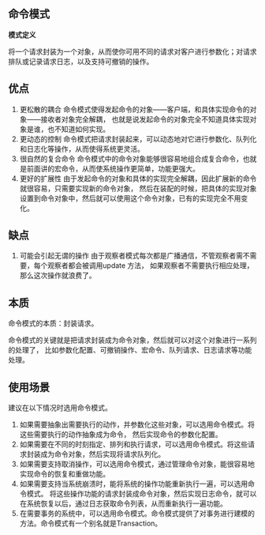 ## 命令模式

**模式定义**

将一个请求封装为一个对象，从而使你可用不同的请求对客户进行参数化；对请求排队或记录请求日志，以及支持可撤销的操作。

## 优点
1. 更松散的耦合
命令模式使得发起命令的对象——客户端，和具体实现命令的对象——接收者对象完全解耦，
也就是说发起命令的对象完全不知道具体实现对象是谁，也不知道如何实现。
1. 更动态的控制
命令模式把请求封装起来，可以动态地对它进行参数化、队列化和日志化等操作，从而使得系统更灵活。
1. 很自然的复合命令
命令模式中的命令对象能够很容易地组合成复合命令，也就是前面讲的宏命令，从而使系统操作更简单，功能更强大。
1. 更好的扩展性
由于发起命令的对象和具体的实现完全解耦，因此扩展新的命令就很容易，只需要实现新的命令对象，
然后在装配的时候，把具体的实现对象设置到命令对象中，然后就可以使用这个命令对象，已有的实现完全不用变化。

## 缺点
1. 可能会引起无谓的操作
由于观察者模式每次都是广播通信，不管观察者需不需要，每个观察者都会被调用update 方法，
如果观察者不需要执行相应处理，那么这次操作就浪费了。

## 本质
命令模式的本质：封装请求。

命令模式的关键就是把请求封装成为命令对象，然后就可以对这个对象进行一系列的处理了，
比如参数化配置、可撤销操作、宏命令、队列请求、日志请求等功能处理。

## 使用场景
建议在以下情况时选用命令模式。

1. 如果需要抽象出需要执行的动作，并参数化这些对象，可以选用命令模式。将这些需要执行的动作抽象成为命令，
然后实现命令的参数化配置。
2. 如果需要在不同的时刻指定、排列和执行请求，可以选用命令模式。将这些请求封装成为命令对象，然后实现将请求队列化。
3. 如果需要支持取消操作，可以选用命令模式，通过管理命令对象，能很容易地实现命令的恢复和重做功能。
4. 如果需要支持当系统崩溃时，能将系统的操作功能重新执行一遍，可以选用命令模式。
将这些操作功能的请求封装成命令对象，然后实现日志命令，就可以在系统恢复以后，通过日志获取命令列表，从而重新执行一遍功能。
5. 在需要事务的系统中，可以选用命令模式。命令模式提供了对事务进行建模的方法。命令模式有一个别名就是Transaction。

